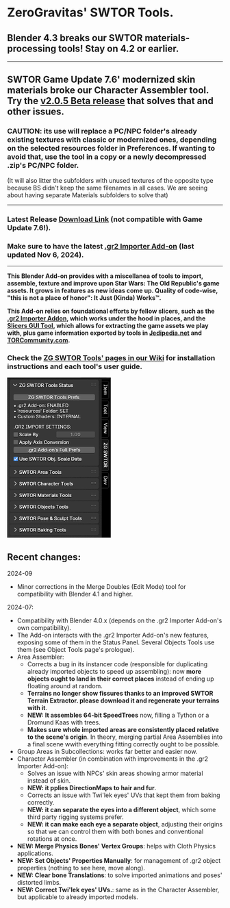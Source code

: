 # ZeroGravitas' SWTOR Tools.
## Blender 4.3 breaks our SWTOR materials-processing tools! Stay on 4.2 or earlier.
---
## SWTOR Game Update 7.6' modernized skin materials broke our Character Assembler tool. Try the **[v2.0.5 Beta release](https://github.com/SWTOR-Slicers/ZG-SWTOR-Tools/releases/edit/2.0.5-beta)** that solves that and other issues.
### CAUTION: its use will replace a PC/NPC folder's already existing textures with classic or modernized ones, depending on the selected resources folder in Preferences. If wanting to avoid that, use the tool in a copy or a newly decompressed .zip's PC/NPC folder.

(It will also litter the subfolders with unused textures of the opposite type because BS didn't keep the same filenames in all cases. We are seeing about having separate Materials subfolders to solve that)

---

### Latest Release [Download Link](https://github.com/SWTOR-Slicers/ZG-SWTOR-Tools/releases/latest) (not compatible with Game Update 7.6!).
### Make sure to have the latest [.gr2 Importer Add-on](https://github.com/SWTOR-Slicers/Granny2-Plug-In-Blender-2.8x) (last updated Nov 6, 2024).

---

**This Blender Add-on provides with a miscellanea of tools to import, assemble, texture and improve upon Star Wars: The Old Republic's game assets. It grows in features as new ideas come up. Quality of code-wise, "this is not a place of honor": It Just (Kinda) Works™.**

**This Add-on relies on foundational efforts by fellow slicers, such as the [.gr2 Importer Addon](https://github.com/SWTOR-Slicers/WikiPedia/wiki/ZG-SWTOR-https://github.com/SWTOR-Slicers/Granny2-Plug-In-Blender-2.8x), which works under the hood in places, and the [Slicers GUI Tool](https://github.com/SWTOR-Slicers/WikiPedia/wiki/ZG-SWTOR-https://github.com/SWTOR-Slicers/Slicers-GUI), which allows for extracting the game assets we play with, plus game information exported by tools in [Jedipedia.net](https://https://swtor.jedipedia.net/en) and [TORCommunity.com](https://torcommunity.com/).**


### Check the [ZG SWTOR Tools' pages in our Wiki](https://github.com/SWTOR-Slicers/WikiPedia/wiki/ZG-SWTOR-Tools-Add-on) for installation instructions and each tool's user guide.



![](README_images/zg_swtor_tools_collapsed.png) 


## Recent changes:
2024-09

* Minor corrections in the Merge Doubles (Edit Mode) tool for compatibility with Blender 4.1 and higher.


2024-07:

* Compatibility with Blender 4.0.x (depends on the .gr2 Importer Add-on's own compatibility).
* The Add-on interacts with the .gr2 Importer Add-on's new features, exposing some of them in the Status Panel. Several Objects Tools use them (see Object Tools page's prologue).
* Area Assembler:
  * Corrects a bug in its instancer code (responsible for duplicating already imported objects to speed up assembling): now **more objects ought to land in their correct places** instead of ending up floating around at random.
  * **Terrains no longer show fissures thanks to an improved SWTOR Terrain Extractor. please download it and regenerate your terrains with it**.
  * **NEW: It assembles 64-bit SpeedTrees** now, filling a Tython or a Dromund Kaas with trees.
  * **Makes sure whole imported areas are consistently placed relative to the scene's origin**. In theory, merging partial Area Assemblies into a final scene wwith everything fitting correctly ought to be possible.
* Group Areas in Subcollections: works far better and easier now.
* Character Assembler (in combination with improvements in the .gr2 Importer Add-on):
  * Solves an issue with NPCs' skin areas showing armor material instead of skin.
  * **NEW: it pplies DirectionMaps to hair and fur**.
  * Corrects an issue with Twi'lek eyes' UVs that kept them from baking correctly.
  * **NEW: it can separate the eyes into a different object**, which some third party rigging systems prefer.
  * **NEW: it can make each eye a separate object**, adjusting their origins so that we can control them with both bones and conventional rotations at once.
* **NEW: Merge Physics Bones' Vertex Groups**: helps with Cloth Physics applications.
* **NEW: Set Objects' Properties Manually**: for management of .gr2 object properties (nothing to see here, move along).
* **NEW: Clear bone Translations**: to solve imported animations and poses' distorted limbs.
* **NEW: Correct Twi'lek eyes' UVs.**: same as in the Character Assembler, but applicable to already imported models.
